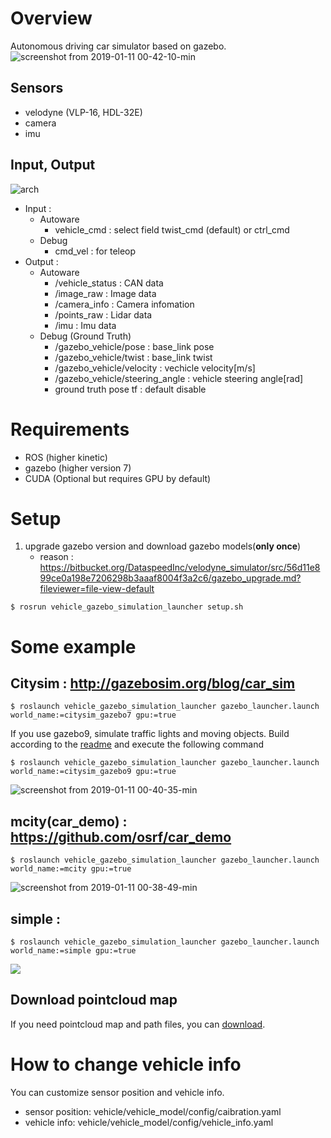 # Overview
Autonomous driving car simulator based on gazebo.
![screenshot from 2019-01-11 00-42-10-min](https://user-images.githubusercontent.com/8327598/50984661-bed3f780-1545-11e9-9af6-071ddd1cec76.png)

## Sensors
- velodyne (VLP-16, HDL-32E)
- camera
- imu

## Input, Output
![arch](https://user-images.githubusercontent.com/8327598/52900689-1861cd00-323c-11e9-84cc-ecf7bf15ee6a.png)
- Input :
  -  Autoware
     - vehicle_cmd : select field twist_cmd (default) or ctrl_cmd
  - Debug
    - cmd_vel : for teleop
- Output : 
  - Autoware
    - /vehicle_status : CAN data
    - /image_raw : Image data
    - /camera_info : Camera infomation
    - /points_raw : Lidar data
    - /imu : Imu data
  - Debug (Ground Truth)
    - /gazebo_vehicle/pose : base_link pose
    - /gazebo_vehicle/twist : base_link twist
    - /gazebo_vehicle/velocity : vechicle velocity[m/s]
    - /gazebo_vehicle/steering_angle : vehicle steering angle[rad]
    - ground truth pose tf : default disable

# **Requirements**
- ROS (higher kinetic)
- gazebo (higher version 7)
- CUDA (Optional but requires GPU by default)

# Setup
1. upgrade gazebo version and download gazebo models(**only once**)
   -  reason : https://bitbucket.org/DataspeedInc/velodyne_simulator/src/56d11e899ce0a198e7206298b3aaaf8004f3a2c6/gazebo_upgrade.md?fileviewer=file-view-default
```
$ rosrun vehicle_gazebo_simulation_launcher setup.sh
```

# Some example
## **Citysim** : http://gazebosim.org/blog/car_sim
```
$ roslaunch vehicle_gazebo_simulation_launcher gazebo_launcher.launch world_name:=citysim_gazebo7 gpu:=true
```

If you use gazebo9, simulate traffic lights and moving objects.
Build according to the [readme](https://github.com/CPFL/osrf_citysim) and execute the following command
```
$ roslaunch vehicle_gazebo_simulation_launcher gazebo_launcher.launch world_name:=citysim_gazebo9 gpu:=true
```

![screenshot from 2019-01-11 00-40-35-min](https://user-images.githubusercontent.com/8327598/50985197-19ba1e80-1547-11e9-98d1-284b3172c064.png)
## **mcity(car_demo)** : https://github.com/osrf/car_demo
```
$ roslaunch vehicle_gazebo_simulation_launcher gazebo_launcher.launch world_name:=mcity gpu:=true
```
![screenshot from 2019-01-11 00-38-49-min](https://user-images.githubusercontent.com/8327598/50985258-3e15fb00-1547-11e9-91d4-3b826b82136e.png)

## **simple** :
```
$ roslaunch vehicle_gazebo_simulation_launcher gazebo_launcher.launch world_name:=simple gpu:=true
```
[![](https://img.youtube.com/vi/wIzZ25XJI2M/0.jpg)](https://www.youtube.com/watch?v=wIzZ25XJI2M)

##  Download pointcloud map
If you need pointcloud map and path files, you can [download](https://drive.google.com/open?id=1yu8s885HDkJp3IbMV06KWim2ZdUxIoIF).  

# How to change vehicle info
You can customize sensor position and vehicle info.
- sensor position: vehicle/vehicle_model/config/caibration.yaml
- vehicle info: vehicle/vehicle_model/config/vehicle_info.yaml
